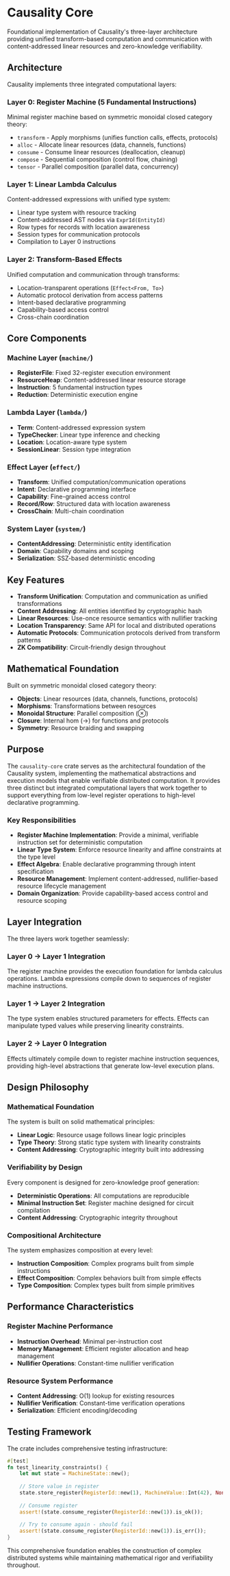# Causality Core

Foundational implementation of Causality's three-layer architecture providing unified transform-based computation and communication with content-addressed linear resources and zero-knowledge verifiability.

## Architecture

Causality implements three integrated computational layers:

### Layer 0: Register Machine (5 Fundamental Instructions)
Minimal register machine based on symmetric monoidal closed category theory:
- `transform` - Apply morphisms (unifies function calls, effects, protocols)
- `alloc` - Allocate linear resources (data, channels, functions)  
- `consume` - Consume linear resources (deallocation, cleanup)
- `compose` - Sequential composition (control flow, chaining)
- `tensor` - Parallel composition (parallel data, concurrency)

### Layer 1: Linear Lambda Calculus
Content-addressed expressions with unified type system:
- Linear type system with resource tracking
- Content-addressed AST nodes via `ExprId(EntityId)`
- Row types for records with location awareness
- Session types for communication protocols
- Compilation to Layer 0 instructions

### Layer 2: Transform-Based Effects
Unified computation and communication through transforms:
- Location-transparent operations (`Effect<From, To>`)
- Automatic protocol derivation from access patterns
- Intent-based declarative programming
- Capability-based access control
- Cross-chain coordination

## Core Components

### Machine Layer (`machine/`)
- **RegisterFile**: Fixed 32-register execution environment
- **ResourceHeap**: Content-addressed linear resource storage
- **Instruction**: 5 fundamental instruction types
- **Reduction**: Deterministic execution engine

### Lambda Layer (`lambda/`)  
- **Term**: Content-addressed expression system
- **TypeChecker**: Linear type inference and checking
- **Location**: Location-aware type system
- **SessionLinear**: Session type integration

### Effect Layer (`effect/`)
- **Transform**: Unified computation/communication operations
- **Intent**: Declarative programming interface  
- **Capability**: Fine-grained access control
- **Record/Row**: Structured data with location awareness
- **CrossChain**: Multi-chain coordination

### System Layer (`system/`)
- **ContentAddressing**: Deterministic entity identification
- **Domain**: Capability domains and scoping
- **Serialization**: SSZ-based deterministic encoding

## Key Features

- **Transform Unification**: Computation and communication as unified transformations
- **Content Addressing**: All entities identified by cryptographic hash
- **Linear Resources**: Use-once resource semantics with nullifier tracking
- **Location Transparency**: Same API for local and distributed operations
- **Automatic Protocols**: Communication protocols derived from transform patterns
- **ZK Compatibility**: Circuit-friendly design throughout

## Mathematical Foundation

Built on symmetric monoidal closed category theory:
- **Objects**: Linear resources (data, channels, functions, protocols)  
- **Morphisms**: Transformations between resources
- **Monoidal Structure**: Parallel composition (⊗)
- **Closure**: Internal hom (→) for functions and protocols
- **Symmetry**: Resource braiding and swapping

## Purpose

The `causality-core` crate serves as the architectural foundation of the Causality system, implementing the mathematical abstractions and execution models that enable verifiable distributed computation. It provides three distinct but integrated computational layers that work together to support everything from low-level register operations to high-level declarative programming.

### Key Responsibilities

- **Register Machine Implementation**: Provide a minimal, verifiable instruction set for deterministic computation
- **Linear Type System**: Enforce resource linearity and affine constraints at the type level
- **Effect Algebra**: Enable declarative programming through intent specification
- **Resource Management**: Implement content-addressed, nullifier-based resource lifecycle management
- **Domain Organization**: Provide capability-based access control and resource scoping

## Layer Integration

The three layers work together seamlessly:

### Layer 0 → Layer 1 Integration
The register machine provides the execution foundation for lambda calculus operations. Lambda expressions compile down to sequences of register machine instructions.

### Layer 1 → Layer 2 Integration  
The type system enables structured parameters for effects. Effects can manipulate typed values while preserving linearity constraints.

### Layer 2 → Layer 0 Integration
Effects ultimately compile down to register machine instruction sequences, providing high-level abstractions that generate low-level execution plans.

## Design Philosophy

### Mathematical Foundation
The system is built on solid mathematical principles:
- **Linear Logic**: Resource usage follows linear logic principles
- **Type Theory**: Strong static type system with linearity constraints
- **Content Addressing**: Cryptographic integrity built into addressing

### Verifiability by Design
Every component is designed for zero-knowledge proof generation:
- **Deterministic Operations**: All computations are reproducible
- **Minimal Instruction Set**: Register machine designed for circuit compilation
- **Content Addressing**: Cryptographic integrity throughout

### Compositional Architecture
The system emphasizes composition at every level:
- **Instruction Composition**: Complex programs built from simple instructions
- **Effect Composition**: Complex behaviors built from simple effects
- **Type Composition**: Complex types built from simple primitives

## Performance Characteristics

### Register Machine Performance
- **Instruction Overhead**: Minimal per-instruction cost
- **Memory Management**: Efficient register allocation and heap management
- **Nullifier Operations**: Constant-time nullifier verification

### Resource System Performance
- **Content Addressing**: O(1) lookup for existing resources
- **Nullifier Verification**: Constant-time verification operations
- **Serialization**: Efficient encoding/decoding

## Testing Framework

The crate includes comprehensive testing infrastructure:

```rust
#[test]
fn test_linearity_constraints() {
    let mut state = MachineState::new();
    
    // Store value in register
    state.store_register(RegisterId::new(1), MachineValue::Int(42), None);
    
    // Consume register
    assert!(state.consume_register(RegisterId::new(1)).is_ok());
    
    // Try to consume again - should fail
    assert!(state.consume_register(RegisterId::new(1)).is_err());
}
```

This comprehensive foundation enables the construction of complex distributed systems while maintaining mathematical rigor and verifiability throughout.

